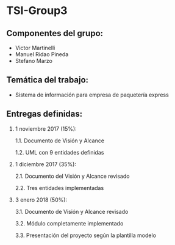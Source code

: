 # TSI-Group3

## Componentes del grupo:
* Victor Martinelli
* Manuel Ridao Pineda
* Stefano Marzo

## Temática del trabajo:
* Sistema de información para empresa de paquetería express

## Entregas definidas:
1. 1 noviembre 2017 (15%):

    1.1. Documento de Visión y Alcance

    1.2. UML con 9 entidades definidas

2. 1 diciembre 2017 (35%):

    2.1. Documento del Visión y Alcance revisado
    
    2.2. Tres entidades implementadas
    
3. 3 enero 2018 (50%):

    3.1. Documento de Visión y Alcance revisado
    
    3.2. Módulo completamente implementado
    
    3.3. Presentación del proyecto según la plantilla modelo
